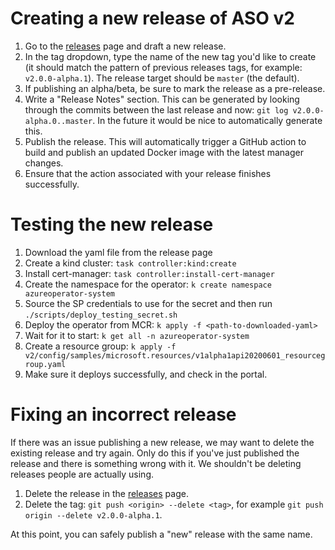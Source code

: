 # Creating a new release of ASO v2

1. Go to the [releases](https://github.com/Azure/azure-service-operator/releases) page and draft a new release.
2. In the tag dropdown, type the name of the new tag you'd like to create (it should match the pattern of previous releases tags, for example: `v2.0.0-alpha.1`). The release target should be `master` (the default).
3. If publishing an alpha/beta, be sure to mark the release as a pre-release.
4. Write a "Release Notes" section. This can be generated by looking through the commits between the last release and now: `git log v2.0.0-alpha.0..master`. In the future it would be nice to automatically generate this.
5. Publish the release. This will automatically trigger a GitHub action to build and publish an updated Docker image with the latest manager changes.
6. Ensure that the action associated with your release finishes successfully.

# Testing the new release
1. Download the yaml file from the release page
2. Create a kind cluster: `task controller:kind:create`
3. Install cert-manager: `task controller:install-cert-manager`
4. Create the namespace for the operator: `k create namespace azureoperator-system`
5. Source the SP credentials to use for the secret and then run `./scripts/deploy_testing_secret.sh`
6. Deploy the operator from MCR: `k apply -f <path-to-downloaded-yaml>`
7. Wait for it to start: `k get all -n azureoperator-system`
8. Create a resource group: `k apply -f v2/config/samples/microsoft.resources/v1alpha1api20200601_resourcegroup.yaml`
9. Make sure it deploys successfully, and check in the portal.

# Fixing an incorrect release
If there was an issue publishing a new release, we may want to delete the existing release and try again. 
Only do this if you've just published the release and there is something wrong with it. We shouldn't be deleting releases people are actually using. 

1. Delete the release in the [releases](https://github.com/Azure/azure-service-operator/releases) page.
2. Delete the tag: `git push <origin> --delete <tag>`, for example `git push origin --delete v2.0.0-alpha.1`.

At this point, you can safely publish a "new" release with the same name.
